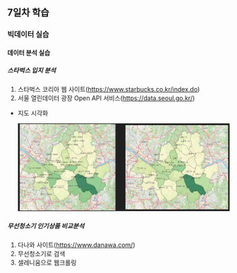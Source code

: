 ## 7일차 학습

### 빅데이터 실습

#### 데이터 분석 실습

##### 스타벅스 입지 분석
1. 스타벅스 코리아 웹 사이트(https://www.starbucks.co.kr/index.do)
2. 서울 열린데이터 광장 Open API 서비스(https://data.seoul.go.kr/)

- 지도 시각화
    
    ![지도 시각화](https://raw.githubusercontent.com/simwh123/bigdata-analysis-2024/main/images/ba009.png)

##### 무선청소기 인기상품 비교분석
1. 다나와 사이트(https://www.danawa.com/)
2. 무선청소기로 검색
3. 셀레니움으로 웹크롤링
